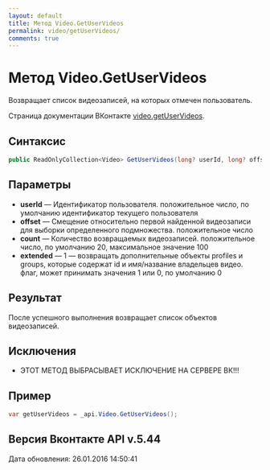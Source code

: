 ```yaml
---
layout: default
title: Метод Video.GetUserVideos
permalink: video/getUserVideos/
comments: true
---
```

# Метод Video.GetUserVideos
Возвращает список видеозаписей, на которых отмечен пользователь.

Страница документации ВКонтакте [video.getUserVideos](https://vk.com/dev/video.getUserVideos).

## Синтаксис
``` csharp
public ReadOnlyCollection<Video> GetUserVideos(long? userId, long? offset, long? count, bool? extended)
```

## Параметры
+ **userId** — Идентификатор пользователя. положительное число, по умолчанию идентификатор текущего пользователя
+ **offset** — Смещение относительно первой найденной видеозаписи для выборки определенного подмножества. положительное число
+ **count** — Количество возвращаемых видеозаписей. положительное число, по умолчанию 20, максимальное значение 100
+ **extended** — 1 — возвращать дополнительные объекты profiles и groups, которые содержат id и имя/название владельцев видео. флаг, может принимать значения 1 или 0, по умолчанию 0

## Результат
После успешного выполнения возвращает список объектов видеозаписей.
## Исключения

+ ЭТОТ МЕТОД ВЫБРАСЫВАЕТ ИСКЛЮЧЕНИЕ НА СЕРВЕРЕ ВК!!!

## Пример
``` csharp
var getUserVideos = _api.Video.GetUserVideos();
```

## Версия Вконтакте API v.5.44
Дата обновления: 26.01.2016 14:50:41

